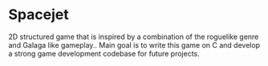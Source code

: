 # Spacejet
2D structured game that is inspired by a combination of the roguelike genre and Galaga like gameplay.. Main goal is to write this game on C and develop a strong game development codebase for future projects.
